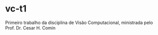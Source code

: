 # vc-t1
Primeiro trabalho da disciplina de Visão Computacional, ministrada pelo Prof. Dr. Cesar H. Comin

